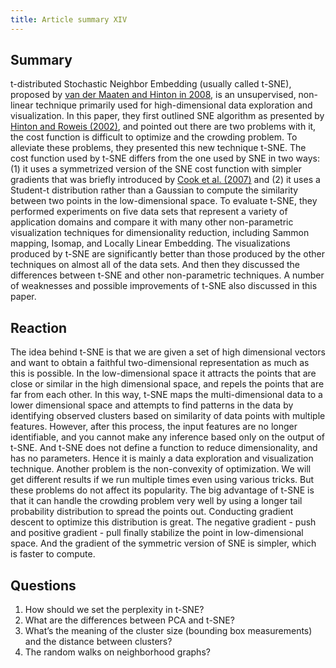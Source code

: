 ```yaml
---
title: Article summary XIV
---
```


## Summary
t-distributed Stochastic Neighbor Embedding (usually called t-SNE), proposed by [van der Maaten and Hinton in 2008](https://www.jmlr.org/papers/volume9/vandermaaten08a/vandermaaten08a.pdf), is an unsupervised, non-linear technique primarily used for high-dimensional data exploration and visualization. In this paper, they first outlined SNE algorithm as presented by [Hinton and Roweis (2002)](https://proceedings.neurips.cc/paper/2002/file/6150ccc6069bea6b5716254057a194ef-Paper.pdf), and pointed out there are two problems with it, the cost function is difficult to optimize and the crowding problem. To alleviate these problems, they presented this new technique t-SNE. The cost function used by t-SNE differs from the one used by SNE in two ways: (1) it uses a symmetrized version of the SNE cost function with simpler gradients that was briefly introduced by [Cook et al. (2007)](http://proceedings.mlr.press/v2/cook07a/cook07a.pdf) and (2) it uses a Student-t distribution rather than a Gaussian to compute the similarity between two points in the low-dimensional space. To evaluate t-SNE, they performed experiments on five data sets that represent a variety of application domains and compare it with many other non-parametric visualization techniques for dimensionality reduction, including Sammon mapping, Isomap, and Locally Linear Embedding. The visualizations produced by t-SNE are significantly better than those produced by the other techniques on almost all of the data sets. And then they discussed the differences between t-SNE and other non-parametric techniques. A number of weaknesses and possible improvements of t-SNE also discussed in this paper.

## Reaction
The idea behind t-SNE is that we are given a set of high dimensional vectors and want to obtain a faithful two-dimensional representation as much as this is possible. In the low-dimensional space it attracts the points that are close or similar in the high dimensional space, and repels the points that are far from each other. In this way, t-SNE maps the multi-dimensional data to a lower dimensional space and attempts to find patterns in the data by identifying observed clusters based on similarity of data points with multiple features. However, after this process, the input features are no longer identifiable, and you cannot make any inference based only on the output of t-SNE. And t-SNE does not define a function to reduce dimensionality, and has no parameters. Hence it is mainly a data exploration and visualization technique. Another problem is the non-convexity of optimization. We will get different results if we run multiple times even using various tricks. But these problems do not affect its popularity. The big advantage of t-SNE is that it can handle the crowding problem very well by using a longer tail probability distribution to spread the points out. Conducting gradient descent to optimize this distribution is great. The negative gradient - push and positive gradient - pull finally stabilize the point in low-dimensional space. And the gradient of the symmetric version of SNE is simpler, which is faster to compute.


## Questions
1. How should we set the perplexity in t-SNE?
2. What are the differences between PCA and t-SNE?
3. What’s the meaning of the cluster size (bounding box measurements) and the distance between clusters?
4. The random walks on neighborhood graphs?






